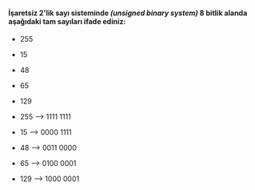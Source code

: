 #### İşaretsiz 2'lik sayı sisteminde _(unsigned binary system)_ 8 bitlik alanda aşağıdaki tam sayıları ifade ediniz:

* 255 
* 15  
* 48  
* 65 
* 129 




* 255 --> 1111 1111
* 15  --> 0000 1111
* 48  --> 0011 0000
* 65  --> 0100 0001
* 129 --> 1000 0001
